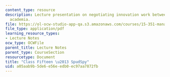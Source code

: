 ```yaml
---
content_type: resource
description: Lecture presentation on negotiating innovation work between firms and
  academia.
file: https://ol-ocw-studio-app-qa.s3.amazonaws.com/courses/15-351-managing-innovation-and-entrepreneurship-spring-2008/a05aab9b5de6e56eedb0ec97aa7872fb_15_lec.pdf
file_type: application/pdf
learning_resource_types:
- Lecture Notes
ocw_type: OCWFile
parent_title: Lecture Notes
parent_type: CourseSection
resourcetype: Document
title: "Class Fifteen \u2013 SpudSpy"
uid: a05aab9b-5de6-e56e-edb0-ec97aa7872fb
---
```

